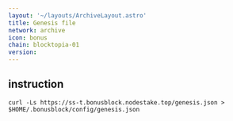 ```yaml
---
layout: '~/layouts/ArchiveLayout.astro'
title: Genesis file
network: archive
icon: bonus
chain: blocktopia-01
version: 
---
```

## instruction

```
curl -Ls https://ss-t.bonusblock.nodestake.top/genesis.json > $HOME/.bonusblock/config/genesis.json 
```
